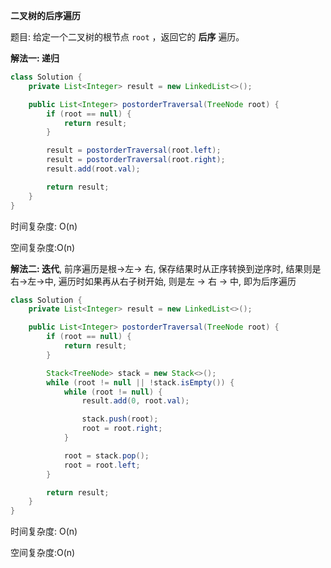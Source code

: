 **二叉树的后序遍历**

题目: 给定一个二叉树的根节点 `root` ，返回它的 **后序** 遍历。

**解法一: 递归**

```java
class Solution {
    private List<Integer> result = new LinkedList<>();

    public List<Integer> postorderTraversal(TreeNode root) {
        if (root == null) {
            return result;
        }

        result = postorderTraversal(root.left);
        result = postorderTraversal(root.right);
        result.add(root.val);

        return result;
    }
}
```

时间复杂度: O(n)

空间复杂度:O(n)



**解法二: 迭代**, 前序遍历是根->左-> 右, 保存结果时从正序转换到逆序时, 结果则是右->左->中, 遍历时如果再从右子树开始, 则是左 -> 右 -> 中, 即为后序遍历

```java
class Solution {
    private List<Integer> result = new LinkedList<>();

    public List<Integer> postorderTraversal(TreeNode root) {
        if (root == null) {
            return result;
        }

        Stack<TreeNode> stack = new Stack<>();
        while (root != null || !stack.isEmpty()) {
            while (root != null) {
                result.add(0, root.val);

                stack.push(root);
                root = root.right;
            }

            root = stack.pop();
            root = root.left;
        }

        return result;
    }
}
```

时间复杂度: O(n)

空间复杂度:O(n)